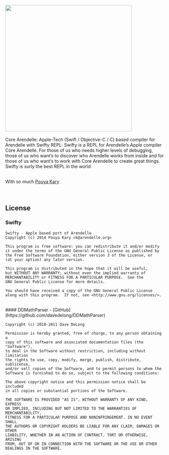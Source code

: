 <img width="400" src="http://web.arendelle.org/developer/graphics/swiftyTitle.png"><br><br>
Core Arendelle: Apple-Tech (Swift / Objective-C / C) based compiler for Arendelle with Swifty REPL: Swifty is a REPL for Arendelle’s Apple compiler Core Arendelle. For those of us who needs higher levels of debugging, those of us who want’s to discover who Arendelle works from inside and for those of us who want’s to work with Core Arendelle to create great things. Swifty is surly the best REPL in the world<br><br>

With so much [Pouya Kary](http://kary.us)<br><br><br>


## License

### Swifty

```
Swifty - Apple based port of Arendelle
Copyright (c) 2014 Pouya Kary <k@arendelle.org>

This program is free software: you can redistribute it and/or modify
it under the terms of the GNU General Public License as published by
the Free Software Foundation, either version 3 of the License, or
(at your option) any later version.

This program is distributed in the hope that it will be useful,
but WITHOUT ANY WARRANTY; without even the implied warranty of
MERCHANTABILITY or FITNESS FOR A PARTICULAR PURPOSE.  See the
GNU General Public License for more details.

You should have received a copy of the GNU General Public License
along with this program.  If not, see <http://www.gnu.org/licenses/>.
```

<br>
#### DDMathParser - [GitHub](https://github.com/davedelong/DDMathParser)

```
Copyright (c) 2010-2011 Dave DeLong

Permission is hereby granted, free of charge, to any person obtaining a 
copy of this software and associated documentation files (the "Software"), 
to deal in the Software without restriction, including without limitation 
the rights to use, copy, modify, merge, publish, distribute, sublicense, 
and/or sell copies of the Software, and to permit persons to whom the 
Software is furnished to do so, subject to the following conditions:

The above copyright notice and this permission notice shall be included 
in all copies or substantial portions of the Software.

THE SOFTWARE IS PROVIDED "AS IS", WITHOUT WARRANTY OF ANY KIND, EXPRESS 
OR IMPLIED, INCLUDING BUT NOT LIMITED TO THE WARRANTIES OF MERCHANTABILITY, 
FITNESS FOR A PARTICULAR PURPOSE AND NONINFRINGEMENT. IN NO EVENT SHALL 
THE AUTHORS OR COPYRIGHT HOLDERS BE LIABLE FOR ANY CLAIM, DAMAGES OR OTHER 
LIABILITY, WHETHER IN AN ACTION OF CONTRACT, TORT OR OTHERWISE, ARISING 
FROM, OUT OF OR IN CONNECTION WITH THE SOFTWARE OR THE USE OR OTHER 
DEALINGS IN THE SOFTWARE.
```